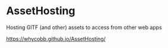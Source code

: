 # AssetHosting
Hosting GlTF (and other) assets to access from other web apps

https://whycobb.github.io/AssetHosting/
